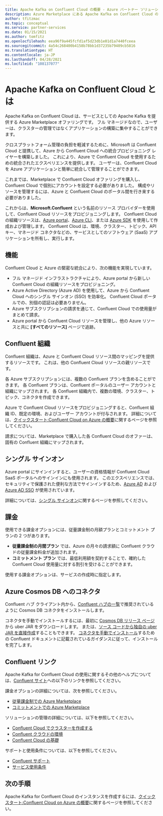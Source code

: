 ```yaml
---
title: Apache Kafka on Confluent Cloud の概要 - Azure パートナー ソリューション
description: Azure Marketplace にある Apache Kafka on Confluent Cloud の使用について説明します。
author: tfitzmac
ms.topic: conceptual
ms.service: partner-services
ms.date: 01/15/2021
ms.author: tomfitz
ms.openlocfilehash: eea96f9a445fcfd1af5d23db1e01d1a7440fceea
ms.sourcegitcommit: 4a54c268400b4158b78bb1d37235b79409cb5816
ms.translationtype: HT
ms.contentlocale: ja-JP
ms.lasthandoff: 04/28/2021
ms.locfileid: "108137077"
---
```

# <a name="what-is-apache-kafka-for-confluent-cloud"></a>Apache Kafka on Confluent Cloud とは

Apache Kafka on Confluent Cloud は、サービスとしての Apache Kafka を提供する Azure Marketplace オファリングです。 フル マネージドなので、ユーザーは、クラスターの管理ではなくアプリケーションの構築に集中することができます。

クロスプラットフォーム管理の負担を軽減するために、Microsoft は Confluent Cloud と提携して、Azure から Confluent Cloud への統合プロビジョニング レイヤーを構築しました。 これにより、Azure で Confluent Cloud を使用するための統合されたエクスペリエンスを提供します。 ユーザーは、Confluent Cloud を Azure アプリケーションと簡単に統合して管理することができます。

これまでは、Marketplace で Confluent Cloud オファリングを購入し、Confluent Cloud で個別にアカウントを設定する必要がありました。 構成やリソースを管理するには、Azure と Confluent Cloud のポータル間を行き来する必要がありました。

これからは、**Microsoft.Confluent** という名前のリソース プロバイダーを使用して、Confluent Cloud リソースをプロビジョニングします。 Confluent Cloud の組織リソースは、[Azure portal](https://portal.azure.com/)、[Azure CLI](/cli/azure/)、または [Azure SDK](/azure/#languages-and-tools) を使用して作成および管理します。 Confluent Cloud は、環境、クラスター、トピック、API キー、マネージド コネクタなどの、サービスとしてのソフトウェア (SaaS) アプリケーションを所有し、実行します。

## <a name="capabilities"></a>機能

Confluent Cloud と Azure の緊密な統合により、次の機能を実現しています。

- フル マネージド インフラストラクチャにより、Azure portal から新しい Confluent Cloud の組織リソースをプロビジョニング。
- Azure Active Directory (Azure AD) を使用して、Azure から Confluent Cloud へのシングル サインオン (SSO) を効率化。 Confluent Cloud ポータルでの、別個の認証は必要ありません。
- Azure サブスクリプションの請求を通じて、Confluent Cloud での使用量がまとめて請求。
- Azure portal から Confluent Cloud リソースを管理し、他の Azure リソースと共に **[すべてのリソース]** ページで追跡。

## <a name="confluent-organization"></a>Confluent 組織

Confluent 組織は、Azure と Confluent Cloud リソース間のマッピングを提供するリソースです。 これは、他の Confluent Cloud リソースの親リソースです。

各 Azure サブスクリプションには、複数の Confluent プランを含めることができます。 各 Confluent プランは、Confluent ポータルのユーザー アカウントと組織にマップされます。 各 Confluent 組織内で、複数の環境、クラスター、トピック、コネクタを作成できます。

Azure で Confluent Cloud リソースをプロビジョニングすると、Confluent 組織 ID、既定の環境、およびユーザー アカウントが付与されます。 詳細については、[クイックスタート:Confluent Cloud on Azure の概要](create.md)に関するページを参照してください。

請求については、Marketplace で購入した各 Confluent Cloud のオファーは、固有の Confluent 組織にマップされます。

## <a name="single-sign-on"></a>シングル サインオン

Azure portal にサインインすると、ユーザーの資格情報が Confluent Cloud SaaS ポータルへのサインインにも使用されます。 このエクスペリエンスでは、セキュリティで保護された便利な方法でサインインするため、[Azure AD](../../active-directory/fundamentals/active-directory-whatis.md) および [Azure AD SSO](../../active-directory/manage-apps/what-is-single-sign-on.md) が使用されています。

詳細については、[シングル サインオン](manage.md#single-sign-on)に関するページを参照してください。

## <a name="billing"></a>課金

使用できる課金オプションには、従量課金制の月額プランとコミットメント プランの 2 つがあります。

- **従量課金制の月間プラン** では、Azure の月々の請求額に Confluent クラウドの従量課金料金が追加されます。
- **コミットメント プラン** では、最低利用額を契約することで、確約した Confluent Cloud 使用量に対する割引を受けることができます。

使用する課金オプションは、サービスの作成時に指定します。

## <a name="connector-to-azure-cosmos-db"></a>Azure Cosmos DB へのコネクタ

Confluent ハブ クライアント内から、[Confluent ハブの一覧](https://www.confluent.io/hub/microsoftcorporation/kafka-connect-cosmos)で推奨されているように Cosmos DB コネクタをインストールします。 

コネクタを手動でインストールするには、最初に [Cosmos DB リリース ページ](https://github.com/microsoft/kafka-connect-cosmosdb/releases)から uber JAR をダウンロードします。 または、[ソース コードから独自の uber JAR を直接作成](https://github.com/microsoft/kafka-connect-cosmosdb/blob/dev/doc/README_Sink.md#install-sink-connector)することもできます。 [コネクタを手動でインストール](https://docs.confluent.io/home/connect/install.html#install-connector-manually)するための Confluent ドキュメントに記載されているガイダンスに従って、インストールを完了します。  

## <a name="confluent-links"></a>Confluent リンク

Apache Kafka for Confluent Cloud の使用に関するその他のヘルプについては、[Confluent サイト](https://docs.confluent.io/home/overview.html)への以下のリンクを参照してください。

課金オプションの詳細については、次を参照してください。

* [従量課金制での Azure Marketplace](https://docs.confluent.io/cloud/current/billing/ccloud-azure-payg.html)
* [コミットメントでの Azure Marketplace](https://docs.confluent.io/cloud/current/billing/ccloud-azure-ubb.html)

ソリューションの管理の詳細については、以下を参照してください。

* [Confluent Cloud でクラスターを作成する](https://docs.confluent.io/cloud/current/clusters/create-cluster.html)
* [Confluent クラウドの環境](https://docs.confluent.io/current/cloud/using/environments.html)
* [Confluent Cloud の基礎](https://docs.confluent.io/current/cloud/using/cloud-basics.html)

サポートと使用条件については、以下を参照してください。

* [Confluent サポート](https://support.confluent.io)
* [サービス使用条件](https://www.confluent.io/confluent-cloud-tos)

## <a name="next-steps"></a>次の手順

Apache Kafka for Confluent Cloud のインスタンスを作成するには、[クイックスタート:Confluent Cloud on Azure の概要](create.md)に関するページを参照してください。